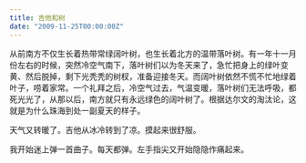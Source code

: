 ```yaml
---
title: 吉他和树
date: "2009-11-25T00:00:00Z"
---
```


从前南方不仅生长着热带常绿阔叶树，也生长着北方的温带落叶树。有一年十一月份左右的时候，突然冷空气南下，落叶树们以为冬天来了，急忙把身上的绿叶变黄、然后脱掉，剩下光秃秃的树杈，准备迎接冬天。而阔叶树依然不慌不忙地绿着叶子，唠着家常。一个礼拜之后，冷空气过去，气温变暖，落叶树们无法呼吸，都死光光了，从那以后，南方就只有永远绿色的阔叶树了。根据达尔文的淘汰论，这就是为什么珠海到处一副夏天的样子。

天气又转暖了。吉他从冰冷转到了凉。摸起来很舒服。

我开始迷上弹一首曲子。每天都弹。左手指尖又开始隐隐作痛起来。
